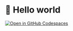 # 🎈 Hello world

[![Open in GitHub Codespaces](https://github.com/codespaces/badge.svg)](https://codespaces.new/dataprofessor/streamlit-hello-world?quickstart=1)
